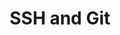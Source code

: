 ---
layout: default
title: SSH and Git
nav_order: 2
has_children: true
permalink: /docs/sshandgit
---